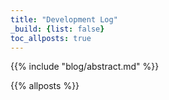 ```yaml
---
title: "Development Log"
_build: {list: false}
toc_allposts: true
---
```


{{% include "blog/abstract.md" %}}

{{% allposts %}}
